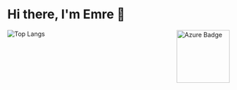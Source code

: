# Hi there, I'm Emre 👋

![Top Langs](https://github-readme-stats.vercel.app/api/top-langs/?username=emkutuk&layout=compact)
[<img align="right" alt="Azure Badge" width="120px" src="https://emkutuk.com/img/AzureTechnical_Badge2.png" />](https://www.credential.net/f5107679-796a-4c38-a8f3-d5491d020f1b)

